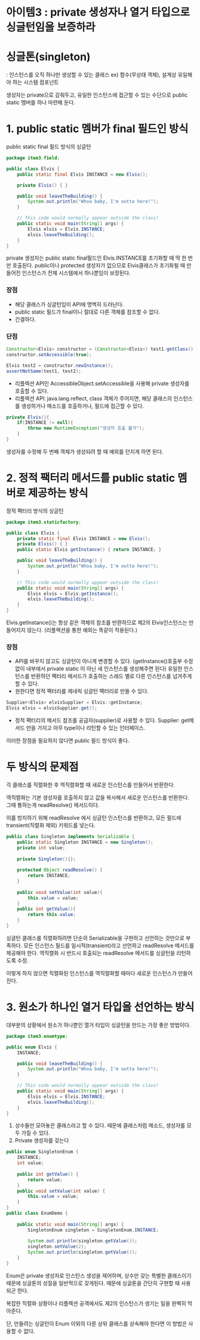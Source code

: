 # 아이템3 : private 생성자나 열거 타입으로 싱글턴임을 보증하라

# 싱글톤(singleton)

: 인스턴스를 오직 하나만 생성할 수 있는 클래스
ex) 함수(무상태 객체), 설계상 유일해야 하는 시스템 컴포넌트

생성자는 private으로 감춰두고, 유일한 인스턴스에 접근할 수 있는 수단으로 public static 멤버를 하나 마련해 둔다.

# 1. public static 멤버가 final 필드인 방식
public static final 필드 방식의 싱글턴
```java
package item3.field;

public class Elvis {
    public static final Elvis INSTANCE = new Elvis();

    private Elvis() { }

    public void leaveTheBuilding() {
        System.out.println("Whoa baby, I'm outta here!");
    }

    // This code would normally appear outside the class!
    public static void main(String[] args) {
        Elvis elvis = Elvis.INSTANCE;
        elvis.leaveTheBuilding();
    }
}
```
private 생성자는 public static final필드인 Elvis.INSTANCE를 초기화할 때 딱 한 번만 호출된다.
public이나 protected 생성자가 없으므로 Elvis클래스가 초기화될 때 만들어진 인스턴스가 전체 시스템에서 하나뿐임이 보장된다.

### 장점

- 해당 클래스가 싱글턴임이 API에 명백히 드러난다.
- public static 필드가 final이니 절대로 다른 객체를 참조할 수 없다.
- 간결하다.

### 단점

```java
Constructor<Elvis> constructor = (Constructor<Elvis>) test1.getClass().getDeclaredConstructor();
constructor.setAccessible(true);

Elvis test2 = constructor.newInstance();
assertNotSame(test1, test2);
```


- 리플렉션 API인 AccessibleObject.setAccessible을 사용해 private 생성자를 호출할 수 있다.
- 리플렉션 API: java.lang.reflect, class 객체가 주어지면, 해당 클래스의 인스턴스를 생성하거나 메소드를 호출하거나, 필드에 접근할 수 있다.

```java
private Elvis(){
    if(INSTANCE != null){
        throw new RuntimeException("생성자 호출 불가");
    }
}
```
생성자를 수정해 두 번째 객체가 생성되려 할 때 예외를 던지게 하면 된다.

# 2. 정적 팩터리 메서드를 public static 멤버로 제공하는 방식
정적 팩터리 방식의 싱글턴
```java
package item3.staticfactory;

public class Elvis {
    private static final Elvis INSTANCE = new Elvis();
    private Elvis() { }
    public static Elvis getInstance() { return INSTANCE; }

    public void leaveTheBuilding() {
        System.out.println("Whoa baby, I'm outta here!");
    }

    // This code would normally appear outside the class!
    public static void main(String[] args) {
        Elvis elvis = Elvis.getInstance();
        elvis.leaveTheBuilding();
    }
}
```
Elvis.getInstance()는 항상 같은 객체의 참조를 반환하므로 제2의 Elvis인스턴스는 만들어지지 않는다.
(리플렉션을 통한 예외는 똑같이 적용된다.)

### 장점

- API를 바꾸지 않고도 싱글턴이 아니게 변경할 수 있다. (getInstance()호출부 수정 없이 내부에서 private static 이 아닌 새 인스턴스를 생성해주면 된다) 유일한 인스턴스를 반환하던 팩터리 메서드가 호출하는 스레드 별로 다른 인스턴스를 넘겨주게 할 수 있다.
- 원한다면 정적 팩터리를 제네릭 싱글턴 팩터리로 만들 수 있다.

```java
Supplier<Elvis> elvisSupplier = Elvis::getInstance;
Elvis elvis = elvisSupplier.get();
```
- 정적 팩터리의 메서드 참조를 공급자(supplier)로 사용할 수 있다. Supplier: get메서드 만을 가지고 아무 type이나 리턴할 수 있는 인터페이스.

이러한 장점을 필요하지 않다면 public 필드 방식이 좋다.

# 두 방식의 문제점

각 클래스를 직렬화한 후 역직렬화할 때 새로운 인스턴스를 만들어서 반환한다.

역직렬화는 기본 생성자를 호출하지 않고 값을 복사해서 새로운 인스턴스를 반환한다. 그때 통하는게 readResolve() 메서드이다.

이를 방지하기 위해 readResolve 에서 싱글턴 인스턴스를 반환하고, 모든 필드에 transient(직렬화 제외) 키워드를 넣는다.

```java
public class Singleton implements Serializable {
    public static Singleton INSTANCE = new Singleton();
    private int value;
    
    private Singleton(){};
    
    protected Object readResolve() {
        return INSTANCE;
    }
    
    public void setValue(int value){
        this.value = value;
    }
    public int getValue(){
        return this.value;
    }
}
```
싱글턴 클래스를 직렬화하려면 단순히 Serializable을 구현하고 선언하는 것만으로 부족하다. 모든 인스턴스 필드를 일시적(transient)라고 선언하고 readResolve 메서드를 제공해야 한다.
역직렬화 시 반드시 호출되는 readResolve 메서드를 싱글턴을 리턴하도록 수정.

이렇게 하지 않으면 직렬화된 인스턴스를 역직렬화할 때마다 새로운 인스턴스가 만들어진다.


# 3. 원소가 하나인 열거 타입을 선언하는 방식

대부분의 상황에서 원소가 하나뿐인 열거 타입이 싱글턴을 만드는 가장 좋은 방법이다.

```java
package item3.enumtype;

public enum Elvis {
    INSTANCE;

    public void leaveTheBuilding() {
        System.out.println("Whoa baby, I'm outta here!");
    }

    // This code would normally appear outside the class!
    public static void main(String[] args) {
        Elvis elvis = Elvis.INSTANCE;
        elvis.leaveTheBuilding();
    }
}
```
1. 상수들만 모아놓은 클래스라고 할 수 있다. 때문에 클래스처럼 메소드, 생성자를 모두 가질 수 있다.
2. Private 생성자를 갖는다

```java
public enum SingletonEnum {
    INSTANCE;
    int value;
    
    public int getValue() {
        return value;
    }
    public void setValue(int value) {
        this.value = value;
    }
}
public class EnumDemo {
    
    public static void main(String[] args) {
        SingletonEnum singleton = SingletonEnum.INSTANCE;
        
        System.out.println(singleton.getValue());
        singleton.setValue(2);
        System.out.println(singleton.getValue());
    }
}
```

Enum은 private 생성자로 인스턴스 생성을 제어하며, 상수만 갖는 특별한 클래스이기 때문에 싱글톤의 성질을 일반적으로 갖게된다. 때문에 싱글톤을 간단히 구현할 때 사용되곤 한다.

복잡한 직렬화 상황이나 리플렉션 공격에서도 제2의 인스턴스가 생기는 일을 완벽히 막아준다.

단, 만들려는 싱글턴이 Enum 이외의 다른 상위 클래스를 상속해야 한다면 이 방법은 사용할 수 없다.
